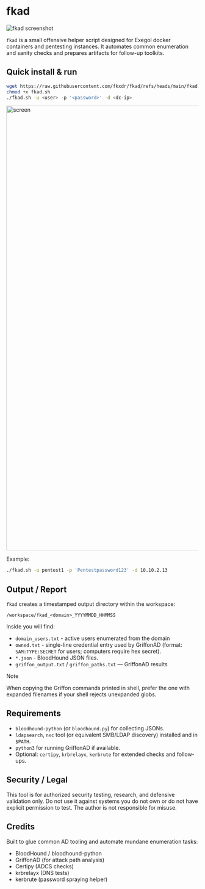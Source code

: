 # fkad

![fkad screenshot](https://github.com/user-attachments/assets/8fa1fc4b-43c1-4789-8184-0138bd81d0b1)

`fkad` is a small offensive helper script designed for Exegol docker containers and pentesting instances. It automates common enumeration and sanity checks and prepares artifacts for follow-up toolkits.

## Quick install & run

```bash
wget https://raw.githubusercontent.com/fkxdr/fkad/refs/heads/main/fkad.sh
chmod +x fkad.sh
./fkad.sh -u <user> -p '<password>' -d <dc-ip>
```

<img width="2208" height="1166" alt="screen" src="https://github.com/user-attachments/assets/c5742863-ab7e-400a-a386-f3556759f57c" />

Example:

```bash
./fkad.sh -u pentest1 -p 'Pentestpassword123' -d 10.10.2.13
```

## Output / Report

`fkad` creates a timestamped output directory within the workspace:

```
/workspace/fkad_<domain>_YYYYMMDD_HHMMSS
```

Inside you will find:

* `domain_users.txt` - active users enumerated from the domain
* `owned.txt` - single-line credential entry used by GriffonAD (format: `SAM:TYPE:SECRET` for users; computers require hex secret).
* `*.json` - BloodHound JSON files.
* `griffon_output.txt` / `griffon_paths.txt` — GriffonAD results

> [!NOTE]
> When copying the Griffon commands printed in shell, prefer the one with expanded filenames if your shell rejects unexpanded globs.

## Requirements

* `bloodhound-python` (or `bloodhound.py`) for collecting JSONs.
* `ldapsearch`, `nxc` tool (or equivalent SMB/LDAP discovery) installed and in `$PATH`.
* `python3` for running GriffonAD if available.
* Optional: `certipy`, `krbrelayx`, `kerbrute` for extended checks and follow-ups.

## Security / Legal

This tool is for authorized security testing, research, and defensive validation only. Do not use it against systems you do not own or do not have explicit permission to test. The author is not responsible for misuse.

## Credits

Built to glue common AD tooling and automate mundane enumeration tasks:

* BloodHound / bloodhound-python
* GriffonAD (for attack path analysis)
* Certipy (ADCS checks)
* krbrelayx (DNS tests)
* kerbrute (password spraying helper)
